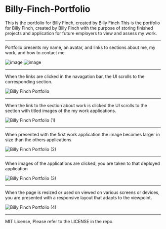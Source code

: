 # Billy-Finch-Portfolio
This is the portfolio for Billy Finch, created by Billy Finch
This is the portfolio for Billy Finch, created by Billy Finch with the purpose of storing finished projects and application for future employers to view and assess my work. 

<hr>


Portfolio presents my name, an avatar, and links to sections about me, my work, and how to contact me.


![image](https://github.com/Bfinch3/Billy-Finch-Portfolio/assets/144380049/8ae9b799-32a2-4cd0-bdcc-beb912b32a86)
![image](https://github.com/Bfinch3/Billy-Finch-Portfolio/assets/144380049/08111aaa-7053-46a9-b32a-f584f4f81725)
<hr>


When the links are clicked in the navagation bar, the UI scrolls to the corresponding section.

![Billy Finch Portfolio](https://github.com/Bfinch3/Billy-Finch-Portfolio/assets/144380049/6f793ede-926c-48df-a9a4-350d14d3079b)
<hr>


When the link to the section about work is clicked the UI scrolls to the section with titled images of the my work applications.


![Billy Finch Portfolio (1)](https://github.com/Bfinch3/Billy-Finch-Portfolio/assets/144380049/38cb0fc5-db21-44a7-acb3-c45ad23a00fa)
<hr>


When presented with the first work application the image becomes larger in size than the others applications.

![Billy Finch Portfolio (2)](https://github.com/Bfinch3/Billy-Finch-Portfolio/assets/144380049/6cb0f495-fe71-490c-9924-4ab3f3490073)
<hr>


When images of the applications are clicked, you are taken to that deployed application

![Billy Finch Portfolio (3)](https://github.com/Bfinch3/Billy-Finch-Portfolio/assets/144380049/135e9adf-d03a-4184-8321-4bb17b4badd0)
<hr>


When the page is resized or used on viewed on various screens or devices, you are presented with a responsive layout that adapts to the viewpoint.

![Billy Finch Portfolio (4)](https://github.com/Bfinch3/Billy-Finch-Portfolio/assets/144380049/d66f4758-da9e-46f2-a1f9-85666db8a304)
<hr>

MIT License, Please refer to the LICENSE in the repo.
